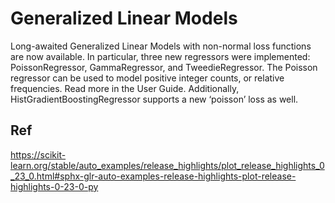 # Generalized Linear Models
Long-awaited Generalized Linear Models with non-normal loss functions are now available. In particular, three new regressors were implemented: PoissonRegressor, GammaRegressor, and TweedieRegressor. The Poisson regressor can be used to model positive integer counts, or relative frequencies. Read more in the User Guide. Additionally, HistGradientBoostingRegressor supports a new ‘poisson’ loss as well.

## Ref
https://scikit-learn.org/stable/auto_examples/release_highlights/plot_release_highlights_0_23_0.html#sphx-glr-auto-examples-release-highlights-plot-release-highlights-0-23-0-py